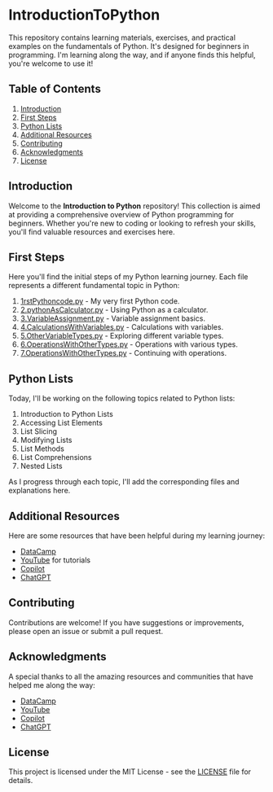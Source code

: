 # IntroductionToPython

This repository contains learning materials, exercises, and practical examples on the fundamentals of Python. It's designed for beginners in programming. I'm learning along the way, and if anyone finds this helpful, you're welcome to use it!

## Table of Contents
1. [Introduction](#introduction)
2. [First Steps](#first-steps)
3. [Python Lists](#python-lists)
4. [Additional Resources](#additional-resources)
5. [Contributing](#contributing)
6. [Acknowledgments](#acknowledgments)
7. [License](#license)

## Introduction
Welcome to the **Introduction to Python** repository! This collection is aimed at providing a comprehensive overview of Python programming for beginners. Whether you're new to coding or looking to refresh your skills, you'll find valuable resources and exercises here.

## First Steps
Here you'll find the initial steps of my Python learning journey. Each file represents a different fundamental topic in Python:

1. [1rstPythoncode.py](1rstPythoncode.py) - My very first Python code.
2. [2.pythonAsCalculator.py](2.pythonAsCalculator.py) - Using Python as a calculator.
3. [3.VariableAssignment.py](3.VariableAssignment.py) - Variable assignment basics.
4. [4.CalculationsWithVariables.py](4.CalculationsWithVariables.py) - Calculations with variables.
5. [5.OtherVariableTypes.py](5.OtherVariableTypes.py) - Exploring different variable types.
6. [6.OperationsWithOtherTypes.py](6.OperationsWithOtherTypes.py) - Operations with various types.
7. [7.OperationsWithOtherTypes.py](7.OperationsWithOtherTypes.py) - Continuing with operations.

## Python Lists
Today, I'll be working on the following topics related to Python lists:
1. Introduction to Python Lists
2. Accessing List Elements
3. List Slicing
4. Modifying Lists
5. List Methods
6. List Comprehensions
7. Nested Lists

As I progress through each topic, I'll add the corresponding files and explanations here.

## Additional Resources
Here are some resources that have been helpful during my learning journey:
- [DataCamp](https://www.datacamp.com/)
- [YouTube](https://www.youtube.com/) for tutorials
- [Copilot](https://copilot.com/)
- [ChatGPT]([https://copilot.com/](https://chatgpt.com/?model=auto)/)

## Contributing
Contributions are welcome! If you have suggestions or improvements, please open an issue or submit a pull request.

## Acknowledgments
A special thanks to all the amazing resources and communities that have helped me along the way:
- [DataCamp](https://www.datacamp.com/)
- [YouTube](https://www.youtube.com/)
- [Copilot](https://copilot.com/)
- [ChatGPT]([https://copilot.com/](https://chatgpt.com/?model=auto)/)

## License
This project is licensed under the MIT License - see the [LICENSE](LICENSE) file for details.
